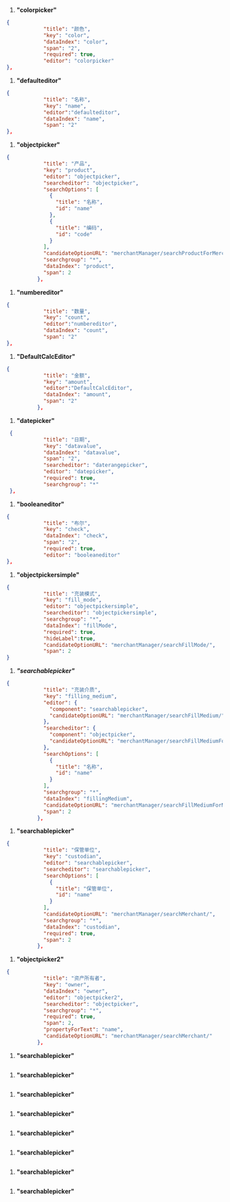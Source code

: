 1. **"colorpicker"**  
```json
{
            "title": "颜色",
            "key": "color",
            "dataIndex": "color",
            "span": "2",
            "required": true,
            "editor": "colorpicker"
},
```



1. **"defaulteditor"**  
```json
{
            "title": "名称",
            "key": "name",
            "editor":"defaulteditor",
            "dataIndex": "name",
            "span": "2"
},
```


1. **"objectpicker"**  
```json
{
            "title": "产品",
            "key": "product",
            "editor": "objectpicker",
            "searcheditor": "objectpicker",
            "searchOptions": [
              {
                "title": "名称",
                "id": "name"
              },
              {
                "title": "编码",
                "id": "code"
              }
            ],
            "candidateOptionURL": "merchantManager/searchProductForMerchant/",
            "searchgroup": "*",
            "dataIndex": "product",
            "span": 2
          },
```


1. **"numbereditor"**  
```json
{
            "title": "数量",
            "key": "count",
            "editor":"numbereditor",
            "dataIndex": "count",
            "span": "2"
},
```


1. **"DefaultCalcEditor"**  
```json
{
            "title": "金额",
            "key": "amount",
            "editor":"DefaultCalcEditor",
            "dataIndex": "amount",
            "span": "2"
          },
```


1. **"datepicker"**  
```json
 {
            "title": "日期",
            "key": "datavalue",
            "dataIndex": "datavalue",
            "span": "2",
            "searcheditor": "daterangepicker",
            "editor": "datepicker",
            "required": true,
            "searchgroup": "*"
 },
```


1. **"booleaneditor"**  
```json
{
            "title": "布尔",
            "key": "check",
            "dataIndex": "check",
            "span": "2",
            "required": true,
            "editor": "booleaneditor"
},
```


1. **"objectpickersimple"**  
```json
{
            "title": "充装模式",
            "key": "fill_mode",
            "editor": "objectpickersimple",
            "searcheditor": "objectpickersimple",
            "searchgroup": "*",
            "dataIndex": "fillMode",
            "required": true,
            "hideLabel":true,
            "candidateOptionURL": "merchantManager/searchFillMode/",
            "span": 2
}
```


1. ***"searchablepicker"***  
```json
{
            "title": "充装介质",
            "key": "filling_medium",
            "editor": {
              "component": "searchablepicker",
              "candidateOptionURL": "merchantManager/searchFillMedium/"
            },
            "searcheditor": {
              "component": "objectpicker",
              "candidateOptionURL": "merchantManager/searchFillMediumForMerchant/"
            },
            "searchOptions": [
              {
                "title": "名称",
                "id": "name"
              }
            ],
            "searchgroup": "*",
            "dataIndex": "fillingMedium",
            "candidateOptionURL": "merchantManager/searchFillMediumForMerchant/",
            "span": 2
          },
```


1. **"searchablepicker"**  
```json
{
            "title": "保管单位",
            "key": "custodian",
            "editor": "searchablepicker",
            "searcheditor": "searchablepicker",
            "searchOptions": [
              {
                "title": "保管单位",
                "id": "name"
              }
            ],
            "candidateOptionURL": "merchantManager/searchMerchant/",
            "searchgroup": "*",
            "dataIndex": "custodian",
            "required": true,
            "span": 2
          },
```


1. **"objectpicker2"**  
```json
{
            "title": "资产所有者",
            "key": "owner",
            "dataIndex": "owner",
            "editor": "objectpicker2",
            "searcheditor": "objectpicker",
            "searchgroup": "*",
            "required": true,
            "span": 2,
            "propertyForText": "name",
            "candidateOptionURL": "merchantManager/searchMerchant/"
          },
```


1. **"searchablepicker"**  
```json

```


1. **"searchablepicker"**  
```json

```


1. **"searchablepicker"**  
```json

```


1. **"searchablepicker"**  
```json

```


1. **"searchablepicker"**  
```json

```


1. **"searchablepicker"**  
```json

```


1. **"searchablepicker"**  
```json

```


1. **"searchablepicker"**  
```json

```
